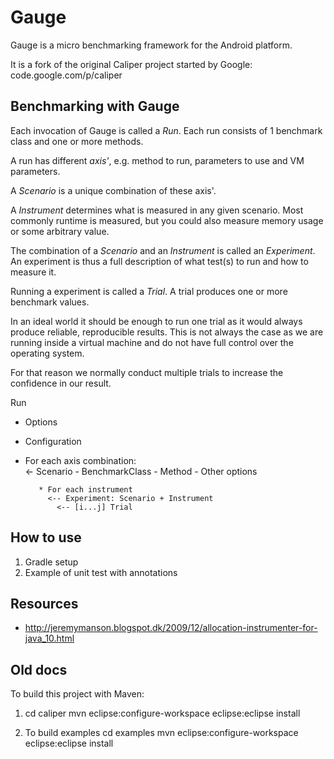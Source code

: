 Gauge
=====

Gauge is a micro benchmarking framework for the Android platform.

It is a fork of the original Caliper project started by Google: code.google.com/p/caliper


## Benchmarking with Gauge

Each invocation of Gauge is called a *Run*. Each run consists of 1 benchmark class and one or more methods.

A run has different *axis'*, e.g. method to run, parameters to use and VM parameters.

A *Scenario* is a unique combination of these axis'.

A *Instrument* determines what is measured in any given scenario. Most commonly runtime is measured, but you 
could also measure memory usage or some arbitrary value.

The combination of a *Scenario* and an *Instrument* is called an *Experiment*. An experiment is thus a full 
description of what test(s) to run and how to measure it.

Running a experiment is called a *Trial*. A trial produces one or more benchmark values.

In an ideal world it should be enough to run one trial as it would always produce reliable, reproducible 
results. This is not always the case as we are running inside a virtual machine and do not have full 
control over the operating system.

For that reason we normally conduct multiple trials to increase the confidence in our result.

Run 
  * Options
  * Configuration
    
  * For each axis combination:  
      <- Scenario
           - BenchmarkClass
           - Method
           - Other options
    
           * For each instrument
             <-- Experiment: Scenario + Instrument
               <-- [i...j] Trial
                
             
     



## How to use

1) Gradle setup
2) Example of unit test with annotations


## Resources

- http://jeremymanson.blogspot.dk/2009/12/allocation-instrumenter-for-java_10.html



## Old docs

To build this project with Maven:

1. cd caliper
mvn eclipse:configure-workspace eclipse:eclipse install

2. To build examples
cd examples
mvn eclipse:configure-workspace eclipse:eclipse install
